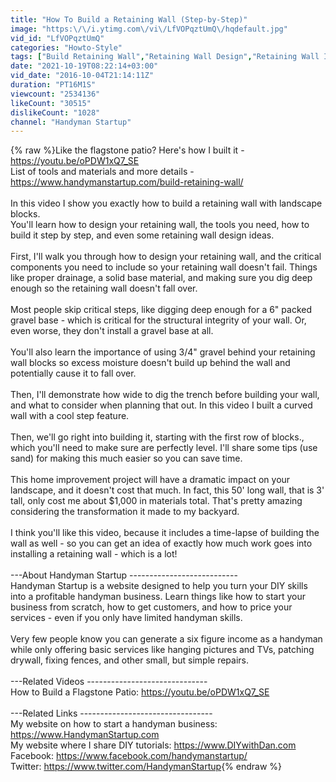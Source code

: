 ```yaml
---
title: "How To Build a Retaining Wall (Step-by-Step)"
image: "https:\/\/i.ytimg.com\/vi\/LfVOPqztUmQ\/hqdefault.jpg"
vid_id: "LfVOPqztUmQ"
categories: "Howto-Style"
tags: ["Build Retaining Wall","Retaining Wall Design","Retaining Wall Ideas"]
date: "2021-10-19T08:22:14+03:00"
vid_date: "2016-10-04T21:14:11Z"
duration: "PT16M1S"
viewcount: "2534136"
likeCount: "30515"
dislikeCount: "1028"
channel: "Handyman Startup"
---
```

{% raw %}Like the flagstone patio? Here's how I built it -  <a rel="nofollow" target="blank" href="https://youtu.be/oPDW1xQ7_SE">https://youtu.be/oPDW1xQ7_SE</a><br />List of tools and materials and more details - <a rel="nofollow" target="blank" href="https://www.handymanstartup.com/build-retaining-wall/">https://www.handymanstartup.com/build-retaining-wall/</a><br /><br />In this video I show you exactly how to build a retaining wall with landscape blocks.<br />You'll learn how to design your retaining wall, the tools you need, how to build it step by step, and even some retaining wall design ideas.<br /><br />First, I'll walk you through how to design your retaining wall, and the critical components you need to include so your retaining wall doesn't fail. Things like proper drainage, a solid base material, and making sure you dig deep enough so the retaining wall doesn't fall over.<br /><br />Most people skip critical steps, like digging deep enough for a 6&quot; packed gravel base - which is critical for the structural integrity of your wall. Or, even worse, they don't install a gravel base at all.<br /><br />You'll also learn the importance of using 3/4&quot; gravel behind your retaining wall blocks so excess moisture doesn't build up behind the wall and potentially cause it to fall over. <br /><br />Then, I'll demonstrate how wide to dig the trench before building your wall, and what to consider when planning that out. In this video I built a curved wall with a cool step feature.<br /><br />Then, we'll go right into building it, starting with the first row of blocks., which you'll need to make sure are perfectly level. I'll share some tips (use sand) for making this much easier so you can save time.<br /><br />This home improvement project will have a dramatic impact on your landscape, and it doesn't cost that much. In fact, this 50' long wall, that is 3' tall, only cost me about $1,000 in materials total.  That's pretty amazing considering the transformation it made to my backyard.<br /><br />I think you'll like this video, because it includes a time-lapse of building the wall as well - so you can get an idea of exactly how much work goes into installing a retaining wall - which is a lot!<br /><br />---About Handyman Startup ---------------------------<br />Handyman Startup is a website designed to help you turn your DIY skills into a profitable handyman business. Learn things like how to start your business from scratch, how to get customers, and how to price your services - even if you only have limited handyman skills.<br /><br />Very few people know you can generate a six figure income as a handyman while only offering basic services like hanging pictures and TVs, patching drywall, fixing fences, and other small, but simple repairs.<br /><br />---Related Videos ------------------------------<br />How to Build a Flagstone Patio: <a rel="nofollow" target="blank" href="https://youtu.be/oPDW1xQ7_SE">https://youtu.be/oPDW1xQ7_SE</a><br /><br />---Related Links ---------------------------------<br />My website on how to start a handyman business: <a rel="nofollow" target="blank" href="https://www.HandymanStartup.com">https://www.HandymanStartup.com</a><br />My website where I share DIY tutorials: <a rel="nofollow" target="blank" href="https://www.DIYwithDan.com">https://www.DIYwithDan.com</a><br />Facebook: <a rel="nofollow" target="blank" href="https://www.facebook.com/handymanstartup/">https://www.facebook.com/handymanstartup/</a><br />Twitter: <a rel="nofollow" target="blank" href="https://www.twitter.com/HandymanStartup">https://www.twitter.com/HandymanStartup</a>{% endraw %}
